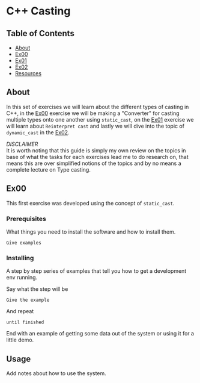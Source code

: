 # C++ Casting

## Table of Contents

- [About](#about)
- [Ex00](#Ex00)
- [Ex01](#Ex01)
- [Ex02](#Ex02)
- [Resources](#Resources)

## About <a name = "about"></a>

In this set of exercises we will learn about the different types of casting in C++, in the [Ex00](#Ex00) exercise we will be making a "Converter" for casting multiple types onto one another using ```static_cast```, on the [Ex01](#Ex01) exercise we will learn about ```Reinterpret cast``` and lastly we will dive into the topic of ```dynamic_cast``` in the [Ex02](#Ex02).

_DISCLAIMER_ \
It is worth noting that this guide is simply my own review on the topics in base of what the tasks for each exercises lead me to do research on, that means this are  over simplified notions of the topics and by no means a complete lecture on Type casting.

## Ex00 <a name = "Ex00"></a>

This first exercise was developed using the concept of 
```static_cast```. 


### Prerequisites

What things you need to install the software and how to install them.

```
Give examples
```

### Installing

A step by step series of examples that tell you how to get a development env running.

Say what the step will be

```
Give the example
```

And repeat

```
until finished
```

End with an example of getting some data out of the system or using it for a little demo.

## Usage <a name = "usage"></a>

Add notes about how to use the system.
